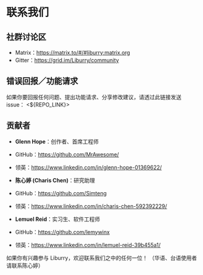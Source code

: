 # 联系我们

## 社群讨论区
* Matrix：<https://matrix.to/#/#liburry:matrix.org>
* Gitter：<https://grid.im/Liburry/community>

## 错误回报／功能请求
如果你要回报任何问题、提出功能请求、分享修改建议，请透过此链接发送issue： <${REPO_LINK}>

## 贡献者

* **Glenn Hope**：创作者、首席工程师
* GitHub：<https://github.com/MrAwesome/>
* 领英：<https://www.linkedin.com/in/glenn-hope-01369622/>

* **陈心婷 (Charis Chen)**：研究助理
* GitHub：<https://github.com/Simteng>
* 领英：<https://www.linkedin.com/in/charis-chen-592392229/>

* **Lemuel Reid**：实习生、软件工程师
* GitHub：<https://github.com/lemywinx>
* 领英：<https://www.linkedin.com/in/lemuel-reid-39b455a1/>

如果你有兴趣参与 Liburry，欢迎联系我们之中的任何一位！ （华语、台语使用者请联系陈心婷）
